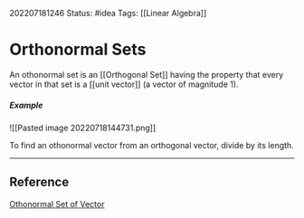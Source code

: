 202207181246
Status: #idea
Tags: [[Linear Algebra]]

# Orthonormal Sets
An othonormal set is an [[Orthogonal Set]] having the property that every vector in that set is a [[unit vector]] (a vector of magnitude 1).

##### Example
![[Pasted image 20220718144731.png]]


To find an othonormal vector from an orthogonal vector, divide by its length.

---

## Reference
[Othonormal Set of Vector](https://www.sciencedirect.com/topics/mathematics/orthonormal-set-of-vector)